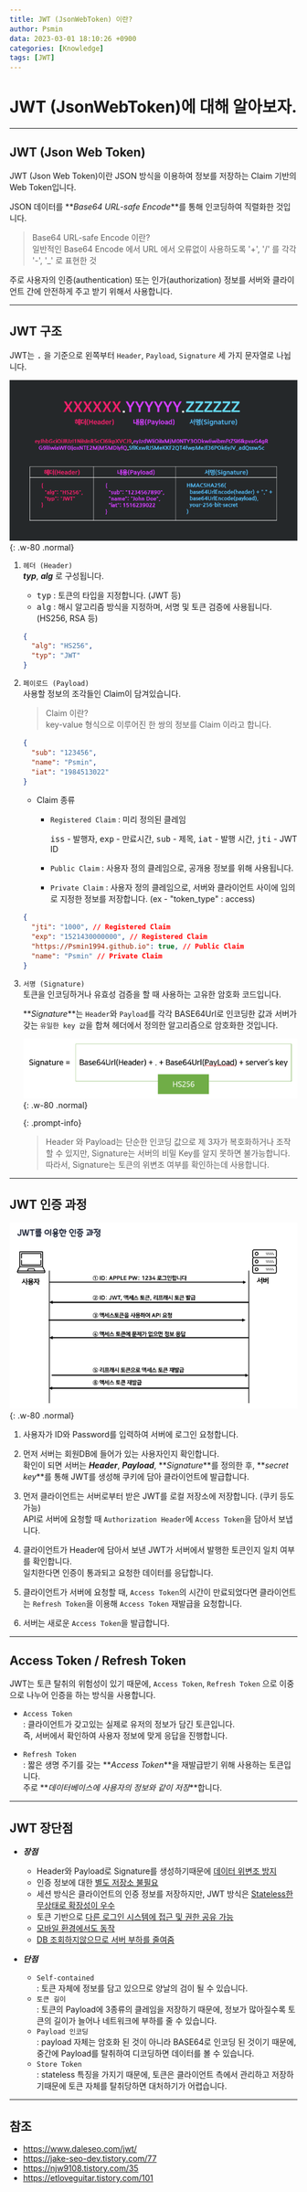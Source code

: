 ```yaml
---
title: JWT (JsonWebToken) 이란?
author: Psmin
data: 2023-03-01 18:10:26 +0900
categories: [Knowledge]
tags: [JWT]
---
```


# JWT (JsonWebToken)에 대해 알아보자.

---

## JWT (Json Web Token)

JWT (Json Web Token)이란 JSON 방식을 이용하여 정보를 저장하는 Claim 기반의 Web Token입니다.

JSON 데이터를 **_Base64 URL-safe Encode_**를 통해 인코딩하여 직렬화한 것입니다.

> Base64 URL-safe Encode 이란?  
> 일반적인 Base64 Encode 에서 URL 에서 오류없이 사용하도록 '+', '/' 를 각각 '-', '\_' 로 표현한 것

주로 사용자의 인증(authentication) 또는 인가(authorization) 정보를 서버와 클라이언트 간에 안전하게 주고 받기 위해서 사용합니다.

---

## JWT 구조

JWT는 <kbd>.</kbd> 을 기준으로 왼쪽부터 `Header`, `Payload`, `Signature` 세 가지 문자열로 나뉩니다.

![jwt](/assets/img/jwt-01.png){: .w-80 .normal}

1. `헤더 (Header)`  
   **_typ_**, **_alg_** 로 구성됩니다.

   - <kbd>typ</kbd> : 토큰의 타입을 지정합니다. (JWT 등)
   - <kbd>alg</kbd> : 해시 알고리즘 방식을 지정하며, 서명 및 토큰 검증에 사용됩니다. (HS256, RSA 등)

   ```json
   {
     "alg": "HS256",
     "typ": "JWT"
   }
   ```

2. `페이로드 (Payload)`  
   사용할 정보의 조각들인 Claim이 담겨있습니다.

   > Claim 이란?  
   > key-value 형식으로 이루어진 한 쌍의 정보를 Claim 이라고 합니다.

   ```json
   {
     "sub": "123456",
     "name": "Psmin",
     "iat": "1984513022"
   }
   ```

   - Claim 종류

     - `Registered Claim` : 미리 정의된 클레임

       <kbd>iss</kbd> - 발행자, <kbd>exp</kbd> - 만료시간, <kbd>sub</kbd> - 제목, <kbd>iat</kbd> - 발행 시간, <kbd>jti</kbd> - JWT ID

     - `Public Claim` : 사용자 정의 클레임으로, 공개용 정보를 위해 사용됩니다.

     - `Private Claim` : 사용자 정의 클레임으로, 서버와 클라이언트 사이에 임의로 지정한 정보를 저장합니다. (ex - "token_type" : access)

   ```json
   {
     "jti": "1000", // Registered Claim
     "exp": "1521430000000", // Registered Claim
     "https://Psmin1994.github.io": true, // Public Claim
     "name": "Psmin" // Private Claim
   }
   ```

3. `서명 (Signature)`  
   토큰을 인코딩하거나 유효성 검증을 할 때 사용하는 고유한 암호화 코드입니다.

   **_Signature_**는 `Header`와 `Payload`를 각각 BASE64Url로 인코딩한 값과 서버가 갖는 `유일한 key 값`을 합쳐 헤더에서 정의한 알고리즘으로 암호화한 것입니다.

   ![jwt-signature](/assets/img/jwt-signature.png){: .w-80 .normal}

   {: .prompt-info}

   > Header 와 Payload는 단순한 인코딩 값으로 제 3자가 복호화하거나 조작할 수 있지만, Signature는 서버의 비밀 Key를 알지 못하면 불가능합니다.  
   > 따라서, Signature는 토큰의 위변조 여부를 확인하는데 사용합니다.

---

## JWT 인증 과정

![jwt-02](/assets/img/jwt-02.png){: .w-80 .normal}

1. 사용자가 ID와 Password를 입력하여 서버에 로그인 요청합니다.

2. 먼저 서버는 회원DB에 들어가 있는 사용자인지 확인합니다.  
   확인이 되면 서버는 **_Header_**, **_Payload_**, **_Signature_**를 정의한 후, **_secret key_**를 통해 JWT를 생성해 쿠키에 담아 클라이언트에 발급합니다.

3. 먼저 클라이언트는 서버로부터 받은 JWT를 로컬 저장소에 저장합니다. (쿠키 등도 가능)  
   API로 서버에 요청할 때 `Authorization Header`에 `Access Token`을 담아서 보냅니다.

4. 클라이언트가 Header에 담아서 보낸 JWT가 서버에서 발행한 토큰인지 일치 여부를 확인합니다.  
   일치한다면 인증이 통과되고 요청한 데이터를 응답합니다.

5. 클라이언트가 서버에 요청할 때, `Access Token`의 시간이 만료되었다면 클라이언트는 `Refresh Token`을 이용해 `Access Token` 재발급을 요청합니다.

6. 서버는 새로운 `Access Token`을 발급합니다.

---

## Access Token / Refresh Token

JWT는 토큰 탈취의 위험성이 있기 때문에, `Access Token`, `Refresh Token` 으로 이중으로 나누어 인증을 하는 방식을 사용합니다.

- `Access Token`  
  : 클라이언트가 갖고있는 실제로 유저의 정보가 담긴 토큰입니다.  
  즉, 서버에서 확인하여 사용자 정보에 맞게 응답을 진행합니다.

- `Refresh Token`  
  : 짧은 생명 주기를 갖는 **_Access Token_**을 재발급받기 위해 사용하는 토큰입니다.  
  주로 **_데이터베이스에 사용자의 정보와 같이 저장_**합니다.

---

## JWT 장단점

- **_장점_**

  - Header와 Payload로 Signature를 생성하기때문에 <u>데이터 위변조 방지</u>
  - 인증 정보에 대한 <u>별도 저장소 불필요</u>
  - 세션 방식은 클라이언트의 인증 정보를 저장하지만, JWT 방식은 <u>Stateless한 무상태로 확장성이 우수</u>
  - 토큰 기반으로 <u>다른 로그인 시스템에 접근 및 권한 공유 가능</u>
  - <u>모바일 환경에서도 동작</u>
  - <u>DB 조회하지않으므로 서버 부하를 줄여줌</u>

- **_단점_**
  - `Self-contained`  
    : 토큰 자체에 정보를 담고 있으므로 양날의 검이 될 수 있습니다.
  - `토큰 길이`  
    : 토큰의 Payload에 3종류의 클레임을 저장하기 때문에, 정보가 많아질수록 토큰의 길이가 늘어나 네트워크에 부하를 줄 수 있습니다.
  - `Payload 인코딩`  
    : payload 자체는 암호화 된 것이 아니라 BASE64로 인코딩 된 것이기 때문에, 중간에 Payload를 탈취하여 디코딩하면 데이터를 볼 수 있습니다.
  - `Store Token`  
    : stateless 특징을 가지기 때문에, 토큰은 클라이언트 측에서 관리하고 저장하기때문에 토큰 자체를 탈취당하면 대처하기가 어렵습니다.

---

## 참조

- <https://www.daleseo.com/jwt/>
- <https://jake-seo-dev.tistory.com/77>
- <https://njw9108.tistory.com/35>
- <https://etloveguitar.tistory.com/101>
